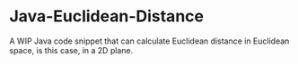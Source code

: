 # Java-Euclidean-Distance
A WIP Java code snippet that can calculate Euclidean distance in Euclidean space, is this case, in a 2D plane.

